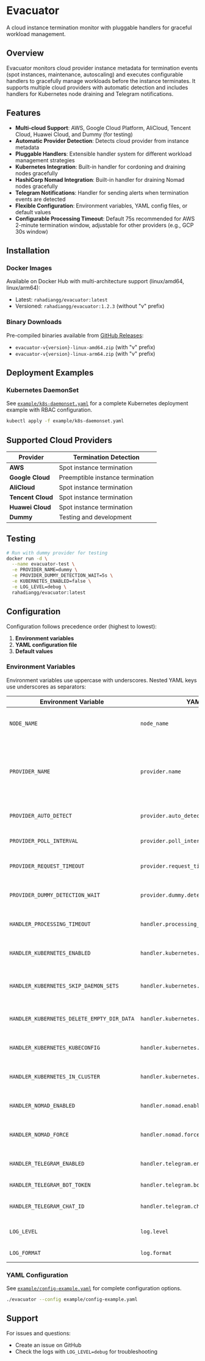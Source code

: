 # Evacuator

A cloud instance termination monitor with pluggable handlers for graceful workload management.

## Overview

Evacuator monitors cloud provider instance metadata for termination events (spot instances, maintenance, autoscaling) and executes configurable handlers to gracefully manage workloads before the instance terminates. It supports multiple cloud providers with automatic detection and includes handlers for Kubernetes node draining and Telegram notifications.

## Features

- **Multi-cloud Support**: AWS, Google Cloud Platform, AliCloud, Tencent Cloud, Huawei Cloud, and Dummy (for testing)
- **Automatic Provider Detection**: Detects cloud provider from instance metadata
- **Pluggable Handlers**: Extensible handler system for different workload management strategies
- **Kubernetes Integration**: Built-in handler for cordoning and draining nodes gracefully
- **HashiCorp Nomad Integration**: Built-in handler for draining Nomad nodes gracefully
- **Telegram Notifications**: Handler for sending alerts when termination events are detected
- **Flexible Configuration**: Environment variables, YAML config files, or default values
- **Configurable Processing Timeout**: Default 75s recommended for AWS 2-minute termination window, adjustable for other providers (e.g., GCP 30s window)

## Installation

### Docker Images

Available on Docker Hub with multi-architecture support (linux/amd64, linux/arm64):
- Latest: `rahadiangg/evacuator:latest`
- Versioned: `rahadiangg/evacuator:1.2.3` (without "v" prefix)

### Binary Downloads

Pre-compiled binaries available from [GitHub Releases](https://github.com/rahadiangg/evacuator/releases):
- `evacuator-v{version}-linux-amd64.zip` (with "v" prefix)
- `evacuator-v{version}-linux-arm64.zip` (with "v" prefix)

## Deployment Examples

### Kubernetes DaemonSet

See [`example/k8s-daemonset.yaml`](example/k8s-daemonset.yaml) for a complete Kubernetes deployment example with RBAC configuration.

```bash
kubectl apply -f example/k8s-daemonset.yaml
```

## Supported Cloud Providers

| Provider | Termination Detection |
|----------|----------------------|
| **AWS** | Spot instance termination |
| **Google Cloud** | Preemptible instance termination |
| **AliCloud** | Spot instance termination |
| **Tencent Cloud** | Spot instance termination |
| **Huawei Cloud** | Spot instance termination |
| **Dummy** | Testing and development |

## Testing

```bash
# Run with dummy provider for testing
docker run -d \
  --name evacuator-test \
  -e PROVIDER_NAME=dummy \
  -e PROVIDER_DUMMY_DETECTION_WAIT=5s \
  -e KUBERNETES_ENABLED=false \
  -e LOG_LEVEL=debug \
  rahadiangg/evacuator:latest
```

## Configuration

Configuration follows precedence order (highest to lowest):
1. **Environment variables**
2. **YAML configuration file**
3. **Default values**

### Environment Variables

Environment variables use uppercase with underscores. Nested YAML keys use underscores as separators:

| Environment Variable | YAML Path | Default | Description |
|---------------------|-----------|---------|-------------|
| `NODE_NAME` | `node_name` | `""` | Node name (auto-detected if empty) |
| `PROVIDER_NAME` | `provider.name` | `""` | Cloud provider name (aws, gcp, alicloud, tencent, huawei, dummy) |
| `PROVIDER_AUTO_DETECT` | `provider.auto_detect` | `true` | Auto-detect cloud provider |
| `PROVIDER_POLL_INTERVAL` | `provider.poll_interval` | `"3s"` | Metadata polling interval |
| `PROVIDER_REQUEST_TIMEOUT` | `provider.request_timeout` | `"2s"` | Metadata request timeout |
| `PROVIDER_DUMMY_DETECTION_WAIT` | `provider.dummy.detection_wait` | `"10s"` | Dummy provider detection delay |
| `HANDLER_PROCESSING_TIMEOUT` | `handler.processing_timeout` | `"75s"` | Handler processing timeout |
| `HANDLER_KUBERNETES_ENABLED` | `handler.kubernetes.enabled` | `false` | Enable Kubernetes node draining |
| `HANDLER_KUBERNETES_SKIP_DAEMON_SETS` | `handler.kubernetes.skip_daemon_sets` | `true` | Skip DaemonSet pods during drain |
| `HANDLER_KUBERNETES_DELETE_EMPTY_DIR_DATA` | `handler.kubernetes.delete_empty_dir_data` | `false` | Delete pods with emptyDir volumes |
| `HANDLER_KUBERNETES_KUBECONFIG` | `handler.kubernetes.kubeconfig` | `""` | Path to kubeconfig file |
| `HANDLER_KUBERNETES_IN_CLUSTER` | `handler.kubernetes.in_cluster` | `true` | Use in-cluster service account |
| `HANDLER_NOMAD_ENABLED` | `handler.nomad.enabled` | `false` | Enable Nomad node draining |
| `HANDLER_NOMAD_FORCE` | `handler.nomad.force` | `false` | Force drain the node (ignore errors) |
| `HANDLER_TELEGRAM_ENABLED` | `handler.telegram.enabled` | `false` | Enable Telegram notifications |
| `HANDLER_TELEGRAM_BOT_TOKEN` | `handler.telegram.bot_token` | `""` | Telegram bot token |
| `HANDLER_TELEGRAM_CHAT_ID` | `handler.telegram.chat_id` | `""` | Telegram chat/channel ID |
| `LOG_LEVEL` | `log.level` | `"info"` | Log level (debug, info, warn, error) |
| `LOG_FORMAT` | `log.format` | `"json"` | Log format (json, text) |

### YAML Configuration

See [`example/config-example.yaml`](example/config-example.yaml) for complete configuration options.

```bash
./evacuator --config example/config-example.yaml
```

## Support

For issues and questions:
- Create an issue on GitHub
- Check the logs with `LOG_LEVEL=debug` for troubleshooting
